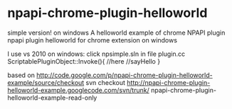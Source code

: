 npapi-chrome-plugin-helloworld
============================
simple version!
on windows A helloworld example of chrome NPAPI plugin 
npapi plugin helloworld for chrome extension on windows

I use vs 2010 on windows: click npsimple.sln in file plugin.cc ScriptablePluginObject::Invoke(){ //here //sayHello }

based on
http://code.google.com/p/npapi-chrome-plugin-helloworld-example/source/checkout 
svn checkout http://npapi-chrome-plugin-helloworld-example.googlecode.com/svn/trunk/ npapi-chrome-plugin-helloworld-example-read-only